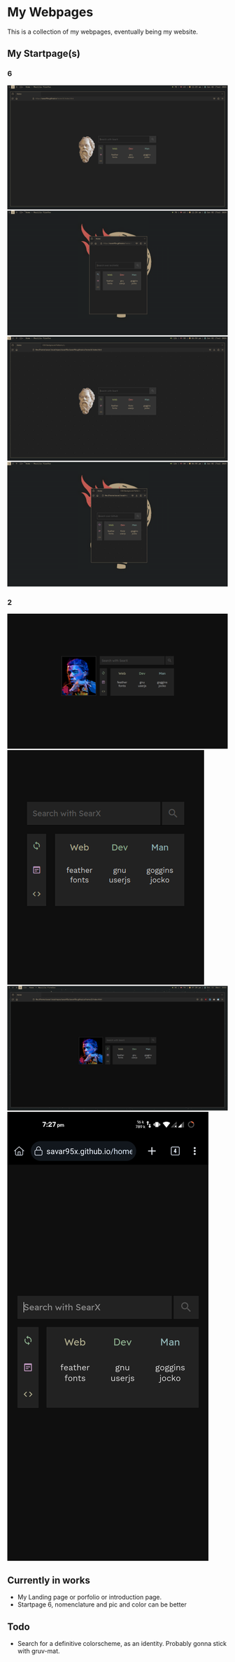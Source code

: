 # My Webpages
This is a collection of my webpages, eventually being my website.  

## My Startpage(s)
### 6
![preview](.assets/6_1.png)
![preview](.assets/6_2.png)
![preview](.assets/6_3.png)
![preview](.assets/6_4.png)
### 2
![preview](.assets/2_1.png)
![preview](.assets/2_2.png)
![preview](.assets/2_3.png)
![preview](.assets/2_4.png)

## Currently in works
- My Landing page or porfolio or introduction page.  
- Startpage 6, nomenclature and pic and color can be better


## Todo
- Search for a definitive colorscheme, as an identity. Probably gonna stick with gruv-mat.
